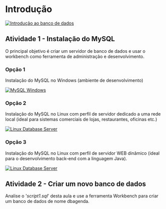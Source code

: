 # Introdução
[![Introdução ao banco de dados](https://github.com/professorjosedeassis/mysql/blob/master/imagens/intro_banco.png)](https://www.slideshare.net/josedeassisfilho/banco-de-dados-231067009 "Apresentação")
## Atividade 1 - Instalação do MySQL
O principal objetivo é criar um servidor de banco de dados e usar o workbench como ferramenta de administração e desenvolvimento.
### Opção 1
Instalação do MySQL no Windows (ambiente de desenvolvimento)

[![MySQL Windows](http://img.youtube.com/vi/iYN9a3i2qkQ/0.jpg)](http://www.youtube.com/watch?v=iYN9a3i2qkQ "Assistir")
### Opção 2
Instalação do MySQL no Linux com perfil de servidor dedicado a uma rede local (ideal para sistemas comerciais de lojas, restaurantes, oficinas etc.)

[![Linux Database Server](http://img.youtube.com/vi/E6Hf5rQajtw/0.jpg)](http://www.youtube.com/watch?v=E6Hf5rQajtw "Assistir")
### Opção 3
Instalação do MySQL no Linux com perfil de servidor WEB dinâmico (ideal para o desenvolvimento back-end com a linguagem Java).

[![Linux Database Server](http://img.youtube.com/vi/nuRy0omG06o/0.jpg)](http://www.youtube.com/watch?v=nuRy0omG06o "Assistir")
## Atividade 2 - Criar um novo banco de dados
Analise o '_script1.sql_' desta aula e use a ferramenta Workbench para criar um banco de dados de nome dbagenda.
